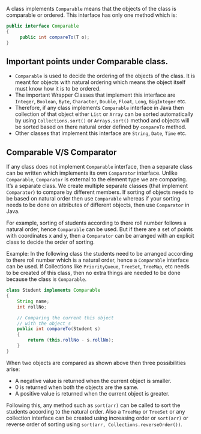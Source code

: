 A class implements `Comparable` means that the objects of the class is comparable or ordered. This interface has only one method which is:

```java
public interface Comparable
{
     public int compareTo(T o);
}
```


## Important points under Comparable class.
- `Comparable` is used to decide the ordering of the objects of the class. It is meant for objects with natural ordering which means the object itself must know how it is to be ordered.
- The important Wrapper Classes that implement this interface are `Integer`, `Boolean`, `Byte`, `Character`, `Double`, `Float`, `Long`, `BigInteger` etc.
- Therefore, if any class implements `Comparable` interface in Java then collection of that object either `List` or `Array` can be sorted automatically by using `Collections.sort()` or `Arrays.sort()` method and objects will be sorted based on there natural order defined by `compareTo` method.
- Other classes that implement this interface are `String`, `Date`, `Time` etc.

## Comparable V/S Comparator

If any class does not implement `Comparable` interface, then a separate class can be written which implements its own `Comparator` interface. Unlike `Comparable`, `Comparator` is external to the element type we are comparing. It’s a separate class. We create multiple separate classes (that implement `Comparator`) to compare by different members. If sorting of objects needs to be based on natural order then use `Comparable` whereas if your sorting needs to be done on attributes of different objects, then use `Comparator` in Java.

For example, sorting of students according to there roll number follows a natural order, hence `Comparable` can be used. But if there are a set of points with coordinates x and y, then a `Comparator` can be arranged with an explicit class to decide the order of sorting.

Example: In the following class the students need to be arranged according to there roll number which is a natural order, hence a `Comparable` interface can be used. If Collections like `PriorityQueue`, `TreeSet`, `TreeMap`, etc needs to be created of this class, then no extra things are needed to be done because the class is `Comparable`.

```java
class Student implements Comparable
{
    String name;
    int rollNo;

    // Comparing the current this object
    // with the object s
    public int compareTo(Student s)
    {
        return (this.rollNo - s.rollNo);
    }
}
```


When two objects are compared as shown above then three possibilities arise:
- A negative value is returned when the current object is smaller.
- 0 is returned when both the objects are the same.
- A positive value is returned when the current object is greater.


Following this, any method such as `sort(arr)` can be called to sort the students according to the natural order. Also a `TreeMap` or `TreeSet` or any collection interface can be created using increasing order or `sort(arr)` or reverse order of sorting using `sort(arr, Collections.reverseOrder())`.